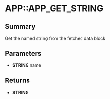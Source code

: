 # APP::APP_GET_STRING

## Summary
Get the named string from the fetched data block

## Parameters
* **STRING** name

## Returns
* **STRING**